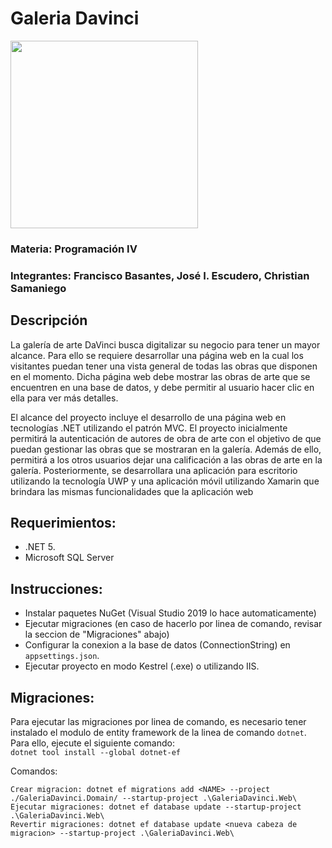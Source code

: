 # Galeria Davinci
<img width="300" src="https://www.udla.edu.ec/clubes/wp-content/uploads/2021/07/udla_logo_blanco.png" />

### Materia: Programación IV
### Integrantes: Francisco Basantes, José I. Escudero, Christian Samaniego

## Descripción
La galería de arte DaVinci busca digitalizar su negocio para tener un mayor alcance. Para ello se requiere desarrollar una página web en la cual los visitantes puedan tener una vista general de todas las obras que disponen en el momento. Dicha página web debe mostrar las obras de arte que se encuentren en una base de datos, y debe permitir al usuario hacer clic en ella para ver más detalles.

El alcance del proyecto incluye el desarrollo de una página web en tecnologías .NET utilizando el patrón MVC. El proyecto inicialmente permitirá la autenticación de autores de obra de arte con el objetivo de que puedan gestionar las obras que se mostraran en la galería. Además de ello, permitirá a los otros usuarios dejar una calificación a las obras de arte en la galería. Posteriormente, se desarrollara una aplicación para escritorio utilizando la tecnología UWP y una aplicación móvil utilizando Xamarin que brindara las mismas funcionalidades que la aplicación web


## Requerimientos:
- .NET 5.
- Microsoft SQL Server

## Instrucciones:
- Instalar paquetes NuGet (Visual Studio 2019 lo hace automaticamente)
- Ejecutar migraciones (en caso de hacerlo por linea de comando, revisar la seccion de "Migraciones" abajo)
- Configurar la conexion a la base de datos (ConnectionString) en `appsettings.json`.
- Ejecutar proyecto en modo Kestrel (.exe) o utilizando IIS.

## Migraciones:
Para ejecutar las migraciones por linea de comando, es necesario tener instalado el modulo de entity framework de la linea de comando `dotnet`.  
Para ello, ejecute el siguiente comando:  
```dotnet tool install --global dotnet-ef```

Comandos:
```
Crear migracion: dotnet ef migrations add <NAME> --project ./GaleriaDavinci.Domain/ --startup-project .\GaleriaDavinci.Web\
Ejecutar migraciones: dotnet ef database update --startup-project .\GaleriaDavinci.Web\
Revertir migraciones: dotnet ef database update <nueva cabeza de migracion> --startup-project .\GaleriaDavinci.Web\
```
